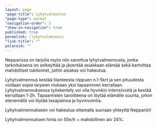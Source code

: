 ```yaml
---
layout: page
"page-title": Lyhytvalmennus
"page-type": normal
"navigation-order": 5
"show-in-navigation": true
published: true
permalink: /lyhytvalmennus/
"link-title": ""
polaroid: ""
---
```







Nepparissa on tarjolla myös niin sanottua lyhytvalmennusta, jonka tarkoituksena on selkeyttää ja jäsentää asiakkaan elämää sekä kartoittaa mahdolliset tukitoimet, joihin asiakas voi hakeutua.

Lyhytvalmennus kestää tilanteesta riippuen n.1-5krt ja sen pituudesta voidaan sopia tarpeen mukaan yksi tapaaminen kerrallaan. 
Lyhytvalmennuksessa työskentely voi olla hyvinkin intensiivistä ja kestää kerrallaan 1-2h. Tapaamisten tavoitteena on löytää elämälle suunta, johon etenemällä voi löytää tasapainoa ja hyvinvointia.

Lyhytvalmennukseen voi hakeutua ottamalla suoraan yhteyttä Neppariin!

Lyhytvalmennuksen hinta on 55e/h + mahdollinen alv 24%.
